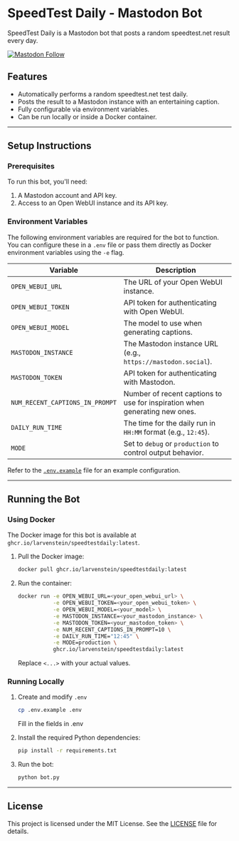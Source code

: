 # SpeedTest Daily - Mastodon Bot

SpeedTest Daily is a Mastodon bot that posts a random speedtest.net result every day. 

<a rel="me" href="https://mastodon.online/@SpeedtestDaily" target="_blank">![Mastodon Follow](https://img.shields.io/mastodon/follow/109502147114279183?domain=mastodon.online)</a>

## Features
- Automatically performs a random speedtest.net test daily.
- Posts the result to a Mastodon instance with an entertaining caption.
- Fully configurable via environment variables.
- Can be run locally or inside a Docker container.

---

## Setup Instructions

### Prerequisites
To run this bot, you'll need:
1. A Mastodon account and API key.
2. Access to an Open WebUI instance and its API key.

### Environment Variables
The following environment variables are required for the bot to function. You can configure these in a `.env` file or pass them directly as Docker environment variables using the `-e` flag.

| Variable                   | Description                                                                 |
|----------------------------|-----------------------------------------------------------------------------|
| `OPEN_WEBUI_URL`           | The URL of your Open WebUI instance.                                       |
| `OPEN_WEBUI_TOKEN`         | API token for authenticating with Open WebUI.                              |
| `OPEN_WEBUI_MODEL`         | The model to use when generating captions.                                 |
| `MASTODON_INSTANCE`        | The Mastodon instance URL (e.g., `https://mastodon.social`).               |
| `MASTODON_TOKEN`           | API token for authenticating with Mastodon.                                |
| `NUM_RECENT_CAPTIONS_IN_PROMPT` | Number of recent captions to use for inspiration when generating new ones. |
| `DAILY_RUN_TIME`           | The time for the daily run in `HH:MM` format (e.g., `12:45`).              |
| `MODE`                     | Set to `debug` or `production` to control output behavior.                 |

Refer to the [`.env.example`](./.env.example) file for an example configuration.

---

## Running the Bot

### Using Docker
The Docker image for this bot is available at `ghcr.io/larvenstein/speedtestdaily:latest`. 

1. Pull the Docker image:
   ```bash
   docker pull ghcr.io/larvenstein/speedtestdaily:latest
   ```
2. Run the container:
   ```bash
   docker run -e OPEN_WEBUI_URL=<your_open_webui_url> \
              -e OPEN_WEBUI_TOKEN=<your_open_webui_token> \
              -e OPEN_WEBUI_MODEL=<your_model> \
              -e MASTODON_INSTANCE=<your_mastodon_instance> \
              -e MASTODON_TOKEN=<your_mastodon_token> \
              -e NUM_RECENT_CAPTIONS_IN_PROMPT=10 \
              -e DAILY_RUN_TIME="12:45" \
              -e MODE=production \
              ghcr.io/larvenstein/speedtestdaily:latest
   ```
   Replace `<...>` with your actual values.

### Running Locally
1. Create and modify `.env`
    ```bash
    cp .env.example .env
    ```
    Fill in the fields in .env
    
2. Install the required Python dependencies:
   ```bash
   pip install -r requirements.txt
   ```
3. Run the bot:
   ```bash
   python bot.py
   ```

---

## License
This project is licensed under the MIT License. See the [LICENSE](./LICENSE) file for details.
